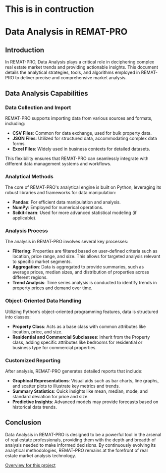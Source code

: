 # This is in contruction

# Data Analysis in REMAT-PRO

## Introduction

In REMAT-PRO, Data Analysis plays a critical role in deciphering complex real estate market trends and providing actionable insights. This document details the analytical strategies, tools, and algorithms employed in REMAT-PRO to deliver precise and comprehensive market analysis.

## Data Analysis Capabilities

### Data Collection and Import

REMAT-PRO supports importing data from various sources and formats, including:

- **CSV Files**: Common for data exchange, used for bulk property data.
- **JSON Files**: Utilized for structured data, accommodating complex data forms.
- **Excel Files**: Widely used in business contexts for detailed datasets.

This flexibility ensures that REMAT-PRO can seamlessly integrate with different data management systems and workflows.

### Analytical Methods

The core of REMAT-PRO's analytical engine is built on Python, leveraging its robust libraries and frameworks for data manipulation:

- **Pandas**: For efficient data manipulation and analysis.
- **NumPy**: Employed for numerical operations.
- **Scikit-learn**: Used for more advanced statistical modeling (if applicable).

### Analysis Process

The analysis in REMAT-PRO involves several key processes:

- **Filtering**: Properties are filtered based on user-defined criteria such as location, price range, and size. This allows for targeted analysis relevant to specific market segments.
- **Aggregation**: Data is aggregated to provide summaries, such as average prices, median sizes, and distribution of properties across different regions.
- **Trend Analysis**: Time series analysis is conducted to identify trends in property prices and demand over time.

### Object-Oriented Data Handling

Utilizing Python’s object-oriented programming features, data is structured into classes:

- **Property Class**: Acts as a base class with common attributes like location, price, and size.
- **Residential and Commercial Subclasses**: Inherit from the Property class, adding specific attributes like bedrooms for residential or business type for commercial properties.

### Customized Reporting

After analysis, REMAT-PRO generates detailed reports that include:

- **Graphical Representations**: Visual aids such as bar charts, line graphs, and scatter plots to illustrate key metrics and trends.
- **Summary Statistics**: Quick insights like mean, median, mode, and standard deviation for price and size.
- **Predictive Insights**: Advanced models may provide forecasts based on historical data trends.

## Conclusion

Data Analysis in REMAT-PRO is designed to be a powerful tool in the arsenal of real estate professionals, providing them with the depth and breadth of analysis needed to make informed decisions. By continuously evolving its analytical methodologies, REMAT-PRO remains at the forefront of real estate market analysis technology.

[Overview for this project](https://github.com/lachisholm/REMAT_PRO?tab=readme-ov-file#readme)
